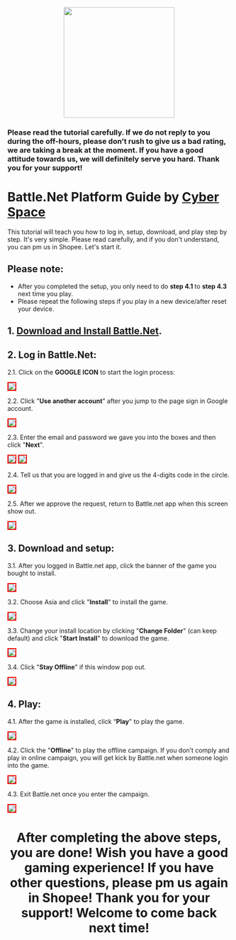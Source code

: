 <p align="center">
<img src="https://user-images.githubusercontent.com/91774682/135708227-fefb44fa-ae60-4d5b-8cdf-a68d30176e66.png" width="250" height="250">
</p>

### Please read the tutorial carefully. If we do not reply to you during the off-hours, please don’t rush to give us a bad rating, we are taking a break at the moment. If you have a good attitude towards us, we will definitely serve you hard. Thank you for your support!
 
# Battle.Net Platform Guide by [Cyber Space](https://shopee.com.my/cyberspace1902)
This tutorial will teach you how to log in, setup, download, and play step by step. It's very simple. Please read carefully, and if you don't understand, you can pm us in Shopee. Let's start it.


## Please note:
* After you completed the setup, you only need to do **step 4.1** to **step 4.3** next time you play.
* Please repeat the following steps if you play in a new device/after reset your device.


## 1. [Download and Install Battle.Net](https://www.blizzard.com/en-us/download/confirmation?product=bnetdesk&platform=windows).

## 2. Log in Battle.Net:

2.1. Click on the **GOOGLE ICON** to start the login process:

<img src="https://user-images.githubusercontent.com/91774682/135727561-d30fa4e5-8d0f-45e2-956e-f1b13caa2a0d.jpg" style="border: 2px solid red" />

2.2. Click "**Use another account**" after you jump to the page sign in Google account.

<img src="https://user-images.githubusercontent.com/91774682/135728069-f690d543-4bb6-41ff-b59d-6b1afe1486aa.jpg" style="border: 2px solid red" />

2.3. Enter the email and password we gave you into the boxes and then click "**Next**".

<img src="https://user-images.githubusercontent.com/91774682/135728221-e493a938-5ffe-423a-bb77-b758f5898e0d.jpg" style="border: 2px solid red" />

<img src="https://user-images.githubusercontent.com/91774682/135728241-eea32623-94e4-48a9-bd74-05212961fa0e.jpg" style="border: 2px solid red" />

2.4. Tell us that you are logged in and give us the 4-digits code in the circle.

<img src="https://user-images.githubusercontent.com/91774682/135728323-9646b643-f535-4811-86f0-4528886a60bb.jpg" style="border: 2px solid red" />

2.5. After we approve the request, return to Battle.net app when this screen show out.

<img src="https://user-images.githubusercontent.com/91774682/135728343-a7fce91e-2f17-4223-90a8-783d596f3f1e.jpg" style="border: 2px solid red" />

## 3. Download and setup:

3.1. After you logged in Battle.net app, click the banner of the game you bought to install.

<img src="https://user-images.githubusercontent.com/91774682/135728502-035d281a-6ea9-45eb-b21b-a9e425cf36bf.jpg" style="border: 2px solid red" />

3.2. Choose Asia and click "**Install**" to install the game.

<img src="https://user-images.githubusercontent.com/91774682/135728546-c540e271-ad62-4535-8a43-89172e269611.jpg" style="border: 2px solid red" />

3.3. Change your install location by clicking "**Change Folder**" (can keep default) and click "**Start Install**" to download the game.

<img src="https://user-images.githubusercontent.com/91774682/135728594-6660d622-f9e8-4529-a935-7b7f05e63144.jpg" style="border: 2px solid red" />

3.4. Click "**Stay Offline**" if this window pop out.

<img src="https://user-images.githubusercontent.com/91774682/135728622-f2f42a64-c9a9-4b10-8c90-93cfe84cb58d.jpg" style="border: 2px solid red" />

## 4. Play:

4.1. After the game is installed, click “**Play**" to play the game.

<img src="https://user-images.githubusercontent.com/91774682/135728672-08d6ab26-d9ec-4018-8acd-bd4e7583c86a.jpg" style="border: 2px solid red" />

4.2. Click the "**Offline**" to play the offline campaign. If you don’t comply and play in online campaign, you will get kick by Battle.net when someone login into the game.

<img src="https://user-images.githubusercontent.com/91774682/135728670-88859f1d-88a2-49f2-a864-a7c8af05eaad.jpg" style="border: 2px solid red" />

4.3. Exit Battle.net once you enter the campaign.

<img src="https://user-images.githubusercontent.com/91774682/135728671-5c420c1c-82dc-4e3f-a25a-8fa583754e8b.jpg" style="border: 2px solid red" />

<h2></h2>

<center> <h1>After completing the above steps, you are done! Wish you have a good gaming experience! If you have other questions, please pm us again in Shopee! Thank you for your support! Welcome to come back next time!</h1> </center>
